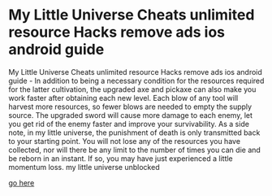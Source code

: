 # My Little Universe Cheats unlimited resource Hacks remove ads ios android guide

My Little Universe Cheats unlimited resource Hacks remove ads ios android guide - In addition to being a necessary condition for the resources required for the latter cultivation, the upgraded axe and pickaxe can also make you work faster after obtaining each new level. Each blow of any tool will harvest more resources, so fewer blows are needed to empty the supply source. The upgraded sword will cause more damage to each enemy, let you get rid of the enemy faster and improve your survivability. As a side note, in my little universe, the punishment of death is only transmitted back to your starting point. You will not lose any of the resources you have collected, nor will there be any limit to the number of times you can die and be reborn in an instant. If so, you may have just experienced a little momentum loss. my little universe unblocked

<a href="https://watermod.icu/my-little-universe/">go here</a>
